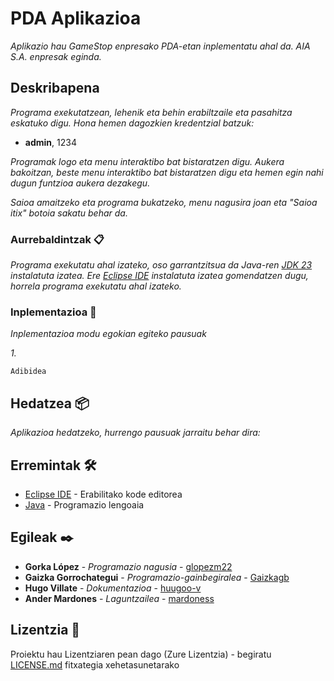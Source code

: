 # PDA Aplikazioa

_Aplikazio hau GameStop enpresako PDA-etan inplementatu ahal da. AIA S.A. enpresak eginda._

## Deskribapena

_Programa exekutatzean, lehenik eta behin erabiltzaile eta pasahitza eskatuko digu. Hona hemen dagozkien kredentzial batzuk:_
* **admin**, 1234

_Programak logo eta menu interaktibo bat bistaratzen digu. Aukera bakoitzan, beste menu interaktibo bat bistaratzen digu eta hemen egin nahi dugun funtzioa aukera dezakegu._

_Saioa amaitzeko eta programa bukatzeko, menu nagusira joan eta "Saioa itix" botoia sakatu behar da._

### Aurrebaldintzak 📋

_Programa exekutatu ahal izateko, oso garrantzitsua da Java-ren [JDK 23](https://www.oracle.com/es/java/technologies/downloads/#java23) instalatuta izatea. Ere [Eclipse IDE](https://eclipseide.org/) instalatuta izatea gomendatzen dugu, horrela programa exekutatu ahal izateko._

### Inplementazioa 🔧

_Inplementazioa modu egokian egiteko pausuak_

_1._

```
Adibidea
```

## Hedatzea 📦

_Aplikazioa hedatzeko, hurrengo pausuak jarraitu behar dira:_

## Erremintak 🛠️

* [Eclipse IDE](https://eclipseide.org/) - Erabilitako kode editorea
* [Java](https://www.java.com/es/) - Programazio lengoaia

## Egileak ✒️

* **Gorka López** - *Programazio nagusia* - [glopezm22](https://github.com/glopezm22)
* **Gaizka Gorrochategui** - *Programazio-gainbegiralea* - [Gaizkagb](https://github.com/Gaizkagb)
* **Hugo Villate** - *Dokumentazioa* - [huugoo-v](https://github.com/huugoo-v)
* **Ander Mardones** - *Laguntzailea* - [mardoness](https://github.com/mardoness)

## Lizentzia 📄

Proiektu hau Lizentziaren pean dago (Zure Lizentzia) - begiratu [LICENSE.md](LICENSE.md) fitxategia xehetasunetarako
